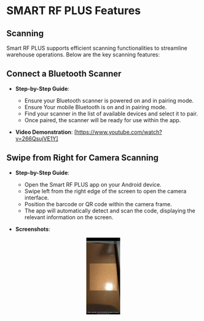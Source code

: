 # SMART RF PLUS Features


## Scanning

Smart RF PLUS supports efficient scanning functionalities to streamline warehouse operations. Below are the key scanning features:

## Connect a Bluetooth Scanner

- **Step-by-Step Guide**:
  - Ensure your Bluetooth scanner is powered on and in pairing mode.
  - Ensure Your mobile Bluetooth is  on and in pairing mode.
  - Find your scanner in the list of available devices and select it to pair.
  - Once paired, the scanner will be ready for use within the app.

  
- **Video Demonstration**:
  [https://www.youtube.com/watch?v=266QsujVE1Y]

## Swipe from Right for Camera Scanning

- **Step-by-Step Guide**:
  - Open the Smart RF PLUS app on your Android device.
  - Swipe left from the right edge of the screen to open the camera interface.
  - Position the barcode or QR code within the camera frame.
  - The app will automatically detect and scan the code, displaying the relevant information on the screen.

- **Screenshots**:
 <img src="./attachments/Navigations/camerascanner.png" alt="alphabetic" style="height: 200px;margin:auto;display:block">

